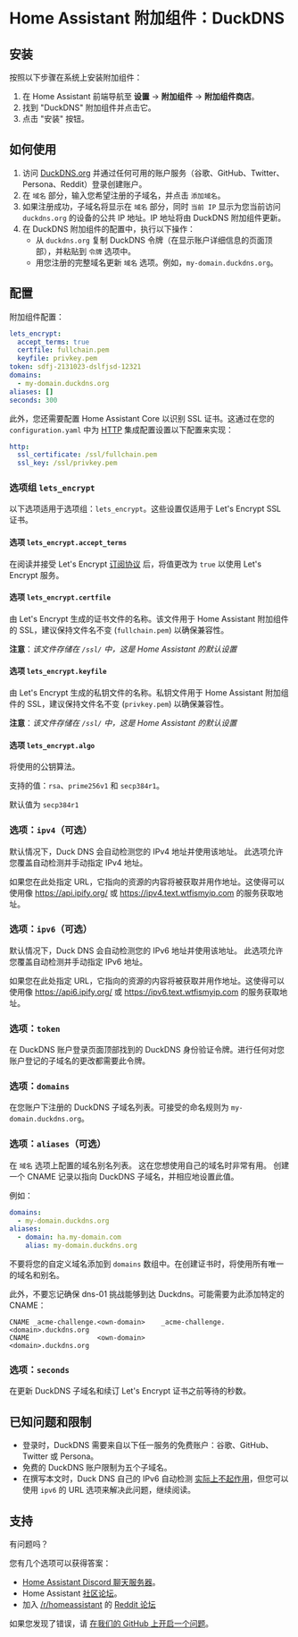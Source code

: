 # Home Assistant 附加组件：DuckDNS

## 安装

按照以下步骤在系统上安装附加组件：

1. 在 Home Assistant 前端导航至 **设置** -> **附加组件** -> **附加组件商店**。
2. 找到 "DuckDNS" 附加组件并点击它。
3. 点击 "安装" 按钮。

## 如何使用

1. 访问 [DuckDNS.org](https://www.duckdns.org/) 并通过任何可用的账户服务（谷歌、GitHub、Twitter、Persona、Reddit）登录创建账户。
2. 在 `域名` 部分，输入您希望注册的子域名，并点击 `添加域名`。
3. 如果注册成功，子域名将显示在 `域名` 部分，同时 `当前 IP` 显示为您当前访问 `duckdns.org` 的设备的公共 IP 地址。IP 地址将由 DuckDNS 附加组件更新。
4. 在 DuckDNS 附加组件的配置中，执行以下操作：
    - 从 `duckdns.org` 复制 DuckDNS 令牌（在显示账户详细信息的页面顶部），并粘贴到 `令牌` 选项中。
    - 用您注册的完整域名更新 `域名` 选项。例如，`my-domain.duckdns.org`。

## 配置

附加组件配置：

```yaml
lets_encrypt:
  accept_terms: true
  certfile: fullchain.pem
  keyfile: privkey.pem
token: sdfj-2131023-dslfjsd-12321
domains:
  - my-domain.duckdns.org
aliases: []
seconds: 300
```

此外，您还需要配置 Home Assistant Core 以识别 SSL 证书。这通过在您的 `configuration.yaml` 中为 [HTTP][HTTP] 集成配置设置以下配置来实现：

```yaml
http:
  ssl_certificate: /ssl/fullchain.pem
  ssl_key: /ssl/privkey.pem
```

### 选项组 `lets_encrypt`

以下选项适用于选项组：`lets_encrypt`。这些设置仅适用于 Let's Encrypt SSL 证书。

#### 选项 `lets_encrypt.accept_terms`

在阅读并接受 Let's Encrypt [订阅协议](https://letsencrypt.org/repository/) 后，将值更改为 `true` 以使用 Let's Encrypt 服务。

#### 选项 `lets_encrypt.certfile`

由 Let's Encrypt 生成的证书文件的名称。该文件用于 Home Assistant 附加组件的 SSL，建议保持文件名不变 (`fullchain.pem`) 以确保兼容性。

**注意**：_该文件存储在 `/ssl/` 中，这是 Home Assistant 的默认设置_

#### 选项 `lets_encrypt.keyfile`

由 Let's Encrypt 生成的私钥文件的名称。私钥文件用于 Home Assistant 附加组件的 SSL，建议保持文件名不变 (`privkey.pem`) 以确保兼容性。

**注意**：_该文件存储在 `/ssl/` 中，这是 Home Assistant 的默认设置_

#### 选项 `lets_encrypt.algo`

将使用的公钥算法。

支持的值：`rsa`、`prime256v1` 和 `secp384r1`。

默认值为 `secp384r1`

### 选项：`ipv4`（可选）

默认情况下，Duck DNS 会自动检测您的 IPv4 地址并使用该地址。
此选项允许您覆盖自动检测并手动指定 IPv4 地址。

如果您在此处指定 URL，它指向的资源的内容将被获取并用作地址。这使得可以使用像 https://api.ipify.org/ 或 https://ipv4.text.wtfismyip.com 的服务获取地址。

### 选项：`ipv6`（可选）

默认情况下，Duck DNS 会自动检测您的 IPv6 地址并使用该地址。
此选项允许您覆盖自动检测并手动指定 IPv6 地址。

如果您在此处指定 URL，它指向的资源的内容将被获取并用作地址。这使得可以使用像 https://api6.ipify.org/ 或 https://ipv6.text.wtfismyip.com 的服务获取地址。

### 选项：`token`

在 DuckDNS 账户登录页面顶部找到的 DuckDNS 身份验证令牌。进行任何对您账户登记的子域名的更改都需要此令牌。

### 选项：`domains`

在您账户下注册的 DuckDNS 子域名列表。可接受的命名规则为 `my-domain.duckdns.org`。

### 选项：`aliases`（可选）

在 `域名` 选项上配置的域名别名列表。
这在您想使用自己的域名时非常有用。
创建一个 CNAME 记录以指向 DuckDNS 子域名，并相应地设置此值。

例如：

```yaml
domains:
  - my-domain.duckdns.org
aliases:
  - domain: ha.my-domain.com
    alias: my-domain.duckdns.org
```

不要将您的自定义域名添加到 `domains` 数组中。在创建证书时，将使用所有唯一的域名和别名。

此外，不要忘记确保 dns-01 挑战能够到达 Duckdns。可能需要为此添加特定的 CNAME：

```
CNAME _acme-challenge.<own-domain>    _acme-challenge.<domain>.duckdns.org
CNAME                 <own-domain>                    <domain>.duckdns.org
```

### 选项：`seconds`

在更新 DuckDNS 子域名和续订 Let's Encrypt 证书之前等待的秒数。

## 已知问题和限制

- 登录时，DuckDNS 需要来自以下任一服务的免费账户：谷歌、GitHub、Twitter 或 Persona。
- 免费的 DuckDNS 账户限制为五个子域名。
- 在撰写本文时，Duck DNS 自己的 IPv6 自动检测
  [实际上不起作用][duckdns-faq]，但您可以使用 `ipv6` 的 URL 选项来解决此问题，继续阅读。

## 支持

有问题吗？

您有几个选项可以获得答案：

- [Home Assistant Discord 聊天服务器][discord]。
- Home Assistant [社区论坛][forum]。
- 加入 [/r/homeassistant][reddit] 的 [Reddit 论坛][reddit]

如果您发现了错误，请 [在我们的 GitHub 上开启一个问题][issue]。

[discord]: https://discord.gg/c5DvZ4e
[forum]: https://community.home-assistant.io
[issue]: https://github.com/home-assistant/addons/issues
[reddit]: https://reddit.com/r/homeassistant
[duckdns]: https://www.duckdns.org
[duckdns-faq]: https://www.duckdns.org/faqs.jsp
[HTTP]: https://www.home-assistant.io/integrations/http/